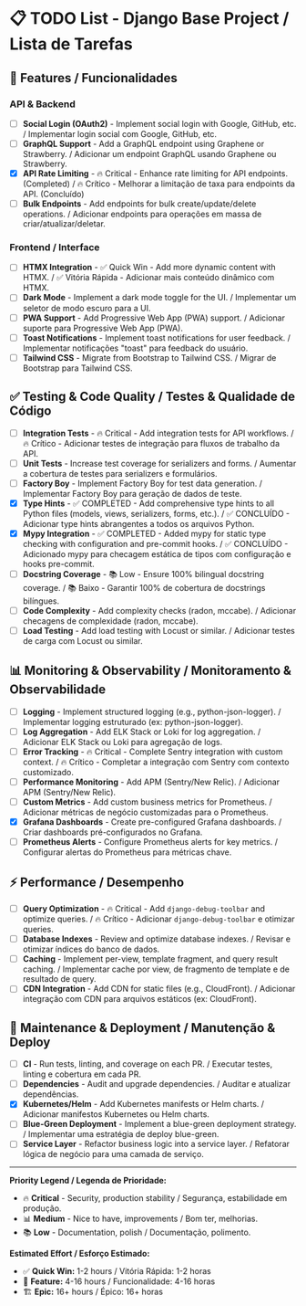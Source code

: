 # 📋 TODO List - Django Base Project / Lista de Tarefas

## 🚀 Features / Funcionalidades

### API & Backend

- [ ] **Social Login (OAuth2)** - Implement social login with Google, GitHub,
      etc. / Implementar login social com Google, GitHub, etc.
- [ ] **GraphQL Support** - Add a GraphQL endpoint using Graphene or Strawberry.
      / Adicionar um endpoint GraphQL usando Graphene ou Strawberry.
- [x] **API Rate Limiting** - 🔥 Critical - Enhance rate limiting for API
      endpoints. (Completed) / 🔥 Crítico - Melhorar a limitação de taxa para
      endpoints da API. (Concluído)
- [ ] **Bulk Endpoints** - Add endpoints for bulk create/update/delete
      operations. / Adicionar endpoints para operações em massa de
      criar/atualizar/deletar.

### Frontend / Interface

- [ ] **HTMX Integration** - ✅ Quick Win - Add more dynamic content with HTMX.
      / ✅ Vitória Rápida - Adicionar mais conteúdo dinâmico com HTMX.
- [ ] **Dark Mode** - Implement a dark mode toggle for the UI. / Implementar um
      seletor de modo escuro para a UI.
- [ ] **PWA Support** - Add Progressive Web App (PWA) support. / Adicionar
      suporte para Progressive Web App (PWA).
- [ ] **Toast Notifications** - Implement toast notifications for user feedback.
      / Implementar notificações "toast" para feedback do usuário.
- [ ] **Tailwind CSS** - Migrate from Bootstrap to Tailwind CSS. / Migrar de
      Bootstrap para Tailwind CSS.

## ✅ Testing & Code Quality / Testes & Qualidade de Código

- [ ] **Integration Tests** - 🔥 Critical - Add integration tests for API
      workflows. / 🔥 Crítico - Adicionar testes de integração para fluxos de
      trabalho da API.
- [ ] **Unit Tests** - Increase test coverage for serializers and forms. /
      Aumentar a cobertura de testes para serializers e formulários.
- [ ] **Factory Boy** - Implement Factory Boy for test data generation. /
      Implementar Factory Boy para geração de dados de teste.
- [x] **Type Hints** - ✅ COMPLETED - Add comprehensive type hints to all Python
      files (models, views, serializers, forms, etc.). / ✅ CONCLUÍDO -
      Adicionar type hints abrangentes a todos os arquivos Python.
- [x] **Mypy Integration** - ✅ COMPLETED - Added mypy for static type checking
      with configuration and pre-commit hooks. / ✅ CONCLUÍDO - Adicionado mypy
      para checagem estática de tipos com configuração e hooks pre-commit.
- [ ] **Docstring Coverage** - 📚 Low - Ensure 100% bilingual docstring
      coverage. / 📚 Baixo - Garantir 100% de cobertura de docstrings bilíngues.
- [ ] **Code Complexity** - Add complexity checks (radon, mccabe). / Adicionar
      checagens de complexidade (radon, mccabe).
- [ ] **Load Testing** - Add load testing with Locust or similar. / Adicionar
      testes de carga com Locust ou similar.

## 📊 Monitoring & Observability / Monitoramento & Observabilidade

- [ ] **Logging** - Implement structured logging (e.g., python-json-logger). /
      Implementar logging estruturado (ex: python-json-logger).
- [ ] **Log Aggregation** - Add ELK Stack or Loki for log aggregation. /
      Adicionar ELK Stack ou Loki para agregação de logs.
- [ ] **Error Tracking** - 🔥 Critical - Complete Sentry integration with custom
      context. / 🔥 Crítico - Completar a integração com Sentry com contexto
      customizado.
- [ ] **Performance Monitoring** - Add APM (Sentry/New Relic). / Adicionar APM
      (Sentry/New Relic).
- [ ] **Custom Metrics** - Add custom business metrics for Prometheus. /
      Adicionar métricas de negócio customizadas para o Prometheus.
- [x] **Grafana Dashboards** - Create pre-configured Grafana dashboards. / Criar
      dashboards pré-configurados no Grafana.
- [ ] **Prometheus Alerts** - Configure Prometheus alerts for key metrics. /
      Configurar alertas do Prometheus para métricas chave.

## ⚡ Performance / Desempenho

- [ ] **Query Optimization** - 🔥 Critical - Add `django-debug-toolbar` and
      optimize queries. / 🔥 Crítico - Adicionar `django-debug-toolbar` e
      otimizar queries.
- [ ] **Database Indexes** - Review and optimize database indexes. / Revisar e
      otimizar índices do banco de dados.
- [ ] **Caching** - Implement per-view, template fragment, and query result
      caching. / Implementar cache por view, de fragmento de template e de
      resultado de query.
- [ ] **CDN Integration** - Add CDN for static files (e.g., CloudFront). /
      Adicionar integração com CDN para arquivos estáticos (ex: CloudFront).

## 🔧 Maintenance & Deployment / Manutenção & Deploy

- [ ] **CI** - Run tests, linting, and coverage on each PR. / Executar testes,
      linting e cobertura em cada PR.
- [ ] **Dependencies** - Audit and upgrade dependencies. / Auditar e atualizar
      dependências.
- [x] **Kubernetes/Helm** - Add Kubernetes manifests or Helm charts. / Adicionar
      manifestos Kubernetes ou Helm charts.
- [ ] **Blue-Green Deployment** - Implement a blue-green deployment strategy. /
      Implementar uma estratégia de deploy blue-green.
- [ ] **Service Layer** - Refactor business logic into a service layer. /
      Refatorar lógica de negócio para uma camada de serviço.

---

**Priority Legend / Legenda de Prioridade:**

- 🔥 **Critical** - Security, production stability / Segurança, estabilidade em
  produção.
- 📊 **Medium** - Nice to have, improvements / Bom ter, melhorias.
- 📚 **Low** - Documentation, polish / Documentação, polimento.

**Estimated Effort / Esforço Estimado:**

- ✅ **Quick Win:** 1-2 hours / Vitória Rápida: 1-2 horas
- 🚀 **Feature:** 4-16 hours / Funcionalidade: 4-16 horas
- 🏗️ **Epic:** 16+ hours / Épico: 16+ horas
